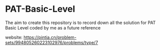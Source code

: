 # PAT-Basic-Level
The aim to create this repository is to record down all the solution for PAT Basic Level coded by me as a future reference

website: https://pintia.cn/problem-sets/994805260223102976/problems/type/7
